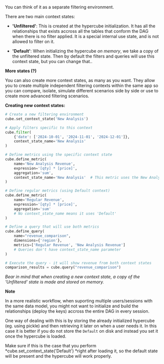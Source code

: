 You can think of it as a separate filtering environment.

There are two main context states:

- **'Unfiltered'**: This is created at the hypercube initialization. It has all the relationships that exists accross all the tables that conform the DAG when there is no filter applied. It is a special internal use state, and is not allowed to filter on it.
    
- **'Default'**: When initializing the hypercube *on memory*, we take a copy of the unfiltered state. Then by default the filters and queries will use this context state, but you can change that..

**More states (?)**

You can also create more context states, as many as you want. They allow you to create multiple independent filtering contexts within the same app so you can compare, isolate, simulate different scenarios side by side or use to create more advanced filtering scenarios.

**Creating new context states:**

```python
# Create a new filtering environment
cube.set_context_state('New Analysis')

# Apply filters specific to this context
cube.filter(
    {'date': ['2024-10-01', '2024-11-01', '2024-12-01']}, 
    context_state_name='New Analysis'
)

# Define metrics using the specific context state
cube.define_metric(
    name='New Analysis Revenue',
    expression='[qty] * [price]', 
    aggregation='sum',
    context_state_name='New Analysis'  # This metric uses the New Analysis context
)

# Define regular metrics (using Default context)
cube.define_metric(
    name='Regular Revenue',
    expression='[qty] * [price]', 
    aggregation='sum'
    # No context_state_name means it uses 'Default'
)

# Define a query that will use both metrics
cube.define_query(
    name="revenue_comparison",
    dimensions={'region'},
    metrics=['Regular Revenue', 'New Analysis Revenue']
    # Queries don't have context_state_name parameter
)

# Execute the query - it will show revenue from both context states
comparison_results = cube.query("revenue_comparison")
```

*Bear in mind that when creating a new context state, a copy of the 'Unfiltered' state is made and stored on memory.*

**Note**

In a more realistic workflow, when suporting multiple users/sessions with the same data model, you might not want to initialize and build the relationships (deploy the keys) accross the entire DAG in every session.

One way of dealing with this is by storing the already initialized hypercube (eg. using pickle) and then retrieving it later on when a user needs it. In this case it is better if you do not store the `Default` on disk and instead you set it once the hypercube is loaded. 

Make sure if this is the case that you perform *cube.set_context_state('Default') *right after loading it, so the default state will be present and the hypercube will work properly.